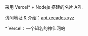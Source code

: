采用 Vercel\* + Nodejs 搭建的名片 API.

访问地址 & 介绍：[api.xecades.xyz](https://api.xecades.xyz/)

\* Vercel：一个知名的神仙网站
